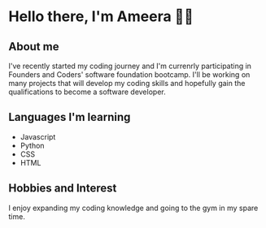 # Hello there, I'm Ameera 👋🏼

## About me 

I've recently started my coding journey and I'm currenrly participating in Founders and Coders' software foundation bootcamp. I'll be working on many projects that will develop my coding skills and hopefully gain the qualifications to become a software developer. 

## Languages I'm learning 

- Javascript
- Python
- CSS
- HTML

## Hobbies and Interest 

I enjoy expanding my coding knowledge and going to the gym in my spare time. 
